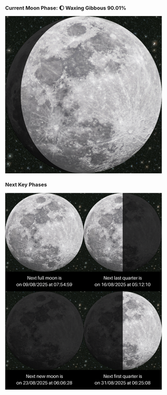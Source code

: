 ### Current Moon Phase: 🌔 Waxing Gibbous 90.01%
![Moon Phase](moonphase.png)
### Next Key Phases
![Gallery](gallery.png)